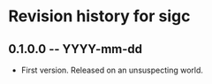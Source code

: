 # Revision history for sigc

## 0.1.0.0  -- YYYY-mm-dd

* First version. Released on an unsuspecting world.
